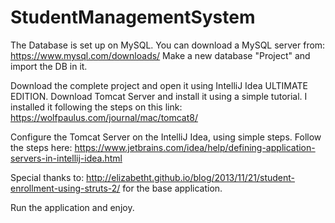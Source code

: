 # StudentManagementSystem
The Database is set up on MySQL.
You can download a MySQL server from: https://www.mysql.com/downloads/
Make a new database "Project" and import the DB in it.

Download the complete project and open it using IntelliJ Idea ULTIMATE EDITION.
Download Tomcat Server and install it using a simple tutorial.
I installed it following the steps on this link: https://wolfpaulus.com/journal/mac/tomcat8/

Configure the Tomcat Server on the IntelliJ Idea, using simple steps.
Follow the steps here: https://www.jetbrains.com/idea/help/defining-application-servers-in-intellij-idea.html

Special thanks to: http://elizabetht.github.io/blog/2013/11/21/student-enrollment-using-struts-2/ for the base application.

Run the application and enjoy.
